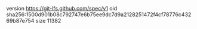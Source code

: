 version https://git-lfs.github.com/spec/v1
oid sha256:1500d901b08c792747e6b75ee9dc7d9a2128251472f4cf78776c43269b87e754
size 11382
